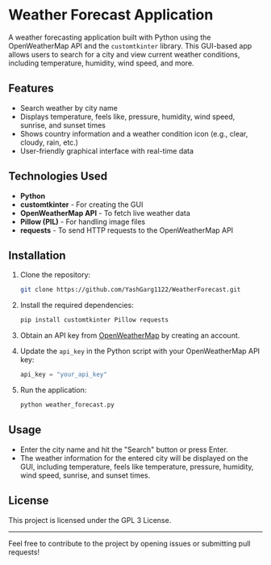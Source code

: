 # Weather Forecast Application

A weather forecasting application built with Python using the OpenWeatherMap API and the `customtkinter` library. This GUI-based app allows users to search for a city and view current weather conditions, including temperature, humidity, wind speed, and more.

## Features

- Search weather by city name
- Displays temperature, feels like, pressure, humidity, wind speed, sunrise, and sunset times
- Shows country information and a weather condition icon (e.g., clear, cloudy, rain, etc.)
- User-friendly graphical interface with real-time data

## Technologies Used

- **Python**
- **customtkinter** - For creating the GUI
- **OpenWeatherMap API** - To fetch live weather data
- **Pillow (PIL)** - For handling image files
- **requests** - To send HTTP requests to the OpenWeatherMap API

## Installation

1. Clone the repository:

    ```bash
    git clone https://github.com/YashGarg1122/WeatherForecast.git
    ```

2. Install the required dependencies:

    ```bash
    pip install customtkinter Pillow requests
    ```

3. Obtain an API key from [OpenWeatherMap](https://openweathermap.org/api) by creating an account.

4. Update the `api_key` in the Python script with your OpenWeatherMap API key:

    ```python
    api_key = "your_api_key"
    ```

5. Run the application:

    ```bash
    python weather_forecast.py
    ```

## Usage

- Enter the city name and hit the "Search" button or press Enter.
- The weather information for the entered city will be displayed on the GUI, including temperature, feels like temperature, pressure, humidity, wind speed, sunrise, and sunset times.


## License

This project is licensed under the GPL 3 License.

---

Feel free to contribute to the project by opening issues or submitting pull requests!
